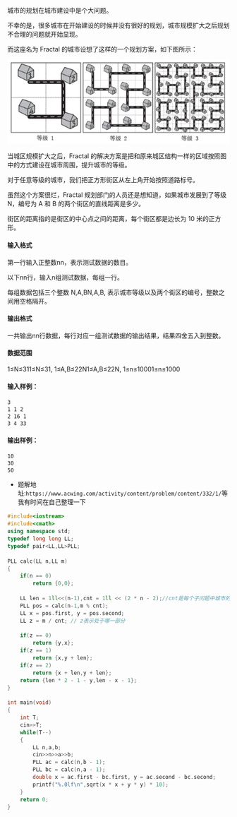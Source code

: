 城市的规划在城市建设中是个大问题。

不幸的是，很多城市在开始建设的时候并没有很好的规划，城市规模扩大之后规划不合理的问题就开始显现。

而这座名为 Fractal 的城市设想了这样的一个规划方案，如下图所示：

![city.png](../../Image/分形之城.png)

当城区规模扩大之后，Fractal 的解决方案是把和原来城区结构一样的区域按照图中的方式建设在城市周围，提升城市的等级。

对于任意等级的城市，我们把正方形街区从左上角开始按照道路标号。

虽然这个方案很烂，Fractal 规划部门的人员还是想知道，如果城市发展到了等级 N，编号为 A 和 B 的两个街区的直线距离是多少。

街区的距离指的是街区的中心点之间的距离，每个街区都是边长为 10 米的正方形。

#### 输入格式

第一行输入正整数nn，表示测试数据的数目。

以下nn行，输入n组测试数据，每组一行。

每组数据包括三个整数 N,A,BN,A,B, 表示城市等级以及两个街区的编号，整数之间用空格隔开。

#### 输出格式

一共输出nn行数据，每行对应一组测试数据的输出结果，结果四舍五入到整数。

#### 数据范围

1≤N≤311≤N≤31,
1≤A,B≤22N1≤A,B≤22N,
1≤n≤10001≤n≤1000

#### 输入样例：

```
3 
1 1 2 
2 16 1 
3 4 33 
```

#### 输出样例：

```
10 
30 
50 
```

- 题解地址:`https://www.acwing.com/activity/content/problem/content/332/1/`等我有时间在自己整理一下

```c++
#include<iostream>
#include<cmath>
using namespace std;
typedef long long LL;
typedef pair<LL,LL>PLL;

PLL calc(LL n,LL m)
{
    if(n == 0)
        return {0,0};
    
    LL len = 1ll<<(n-1),cnt = 1ll << (2 * n - 2);//cnt是每个子问题中城市的数量
    PLL pos = calc(n-1,m % cnt);
    LL x = pos.first, y = pos.second;
    LL z = m / cnt; // z表示处于哪一部分
    
    if(z == 0)
        return {y,x};
    if(z == 1)
        return {x,y + len};
    if(z == 2)
        return {x + len,y + len};
    return {len * 2 - 1 - y,len - x - 1};
}

int main(void)
{
    int T;
    cin>>T;
    while(T--)
    {
        LL n,a,b;
        cin>>n>>a>>b;
        PLL ac = calc(n,b - 1);
        PLL bc = calc(n,a - 1);
        double x = ac.first - bc.first, y = ac.second - bc.second;
        printf("%.0lf\n",sqrt(x * x + y * y) * 10);
    }
    return 0;
}
```

